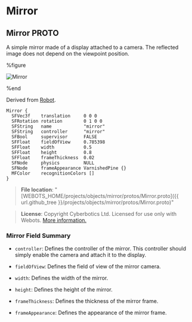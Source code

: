 # Mirror

## Mirror PROTO

A simple mirror made of a display attached to a camera.
The reflected image does not depend on the viewpoint position.

%figure

![Mirror](images/objects/mirror/Mirror/model.thumbnail.png)

%end

Derived from [Robot](../reference/robot.md).

```
Mirror {
  SFVec3f    translation     0 0 0
  SFRotation rotation        0 1 0 0
  SFString   name            "mirror"
  SFString   controller      "mirror"
  SFBool     supervisor      FALSE
  SFFloat    fieldOfView     0.785398
  SFFloat    width           0.5
  SFFloat    height          0.8
  SFFloat    frameThickness  0.02
  SFNode     physics         NULL
  SFNode     frameAppearance VarnishedPine {}
  MFColor    recognitionColors []
}
```

> **File location**: "[WEBOTS\_HOME/projects/objects/mirror/protos/Mirror.proto]({{ url.github_tree }}/projects/objects/mirror/protos/Mirror.proto)"

> **License**: Copyright Cyberbotics Ltd. Licensed for use only with Webots.
[More information.](https://cyberbotics.com/webots_assets_license)

### Mirror Field Summary

- `controller`: Defines the controller of the mirror. This controller should simply enable the camera and attach it to the display.

- `fieldOfView`: Defines the field of view of the mirror camera.

- `width`: Defines the width of the mirror.

- `height`: Defines the height of the mirror.

- `frameThickness`: Defines the thickness of the mirror frame.

- `frameAppearance`: Defines the appearance of the mirror frame.

